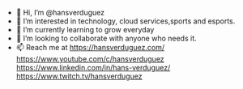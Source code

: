 - 👋 Hi, I’m @hansverduguez
- 👀 I’m interested in technology, cloud services,sports and esports.
- 🌱 I’m currently learning to grow everyday
- 💞️ I’m looking to collaborate with anyone who needs it.
- 📫 Reach me at
      https://hansverduguez.com/
      https://www.youtube.com/c/hansverduguez
      https://www.linkedin.com/in/hans-verduguez/
      https://www.twitch.tv/hansverduguez

<!---
hansverduguez/hansverduguez is a ✨ special ✨ repository because its `README.md` (this file) appears on your GitHub profile.
You can click the Preview link to take a look at your changes.
--->
